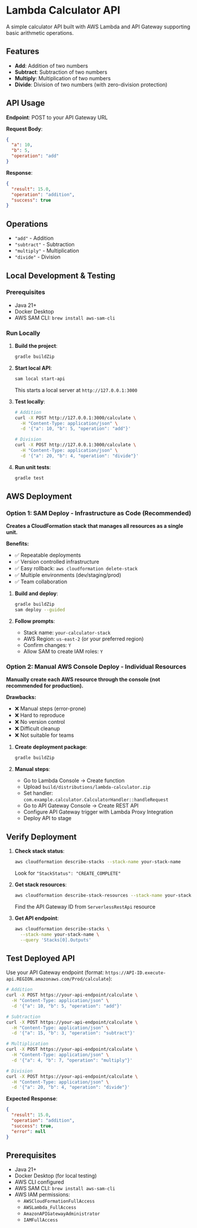 # Lambda Calculator API

A simple calculator API built with AWS Lambda and API Gateway supporting basic arithmetic operations.

## Features

- **Add**: Addition of two numbers
- **Subtract**: Subtraction of two numbers  
- **Multiply**: Multiplication of two numbers
- **Divide**: Division of two numbers (with zero-division protection)

## API Usage

**Endpoint**: POST to your API Gateway URL

**Request Body**:
```json
{
  "a": 10,
  "b": 5,
  "operation": "add"
}
```

**Response**:
```json
{
  "result": 15.0,
  "operation": "addition",
  "success": true
}
```

## Operations

- `"add"` - Addition
- `"subtract"` - Subtraction  
- `"multiply"` - Multiplication
- `"divide"` - Division

## Local Development & Testing

### Prerequisites
- Java 21+
- Docker Desktop
- AWS SAM CLI: `brew install aws-sam-cli`

### Run Locally

1. **Build the project**:
   ```bash
   gradle buildZip
   ```

2. **Start local API**:
   ```bash
   sam local start-api
   ```
   This starts a local server at `http://127.0.0.1:3000`

3. **Test locally**:
   ```bash
   # Addition
   curl -X POST http://127.0.0.1:3000/calculate \
     -H "Content-Type: application/json" \
     -d '{"a": 10, "b": 5, "operation": "add"}'
   
   # Division
   curl -X POST http://127.0.0.1:3000/calculate \
     -H "Content-Type: application/json" \
     -d '{"a": 20, "b": 4, "operation": "divide"}'
   ```

4. **Run unit tests**:
   ```bash
   gradle test
   ```

## AWS Deployment

### Option 1: SAM Deploy - Infrastructure as Code (Recommended)

**Creates a CloudFormation stack that manages all resources as a single unit.**

**Benefits:**
- ✅ Repeatable deployments
- ✅ Version controlled infrastructure
- ✅ Easy rollback: `aws cloudformation delete-stack`
- ✅ Multiple environments (dev/staging/prod)
- ✅ Team collaboration

1. **Build and deploy**:
   ```bash
   gradle buildZip
   sam deploy --guided
   ```
   
2. **Follow prompts**:
   - Stack name: `your-calculator-stack`
   - AWS Region: `us-east-2` (or your preferred region)
   - Confirm changes: `Y`
   - Allow SAM to create IAM roles: `Y`

### Option 2: Manual AWS Console Deploy - Individual Resources

**Manually create each AWS resource through the console (not recommended for production).**

**Drawbacks:**
- ❌ Manual steps (error-prone)
- ❌ Hard to reproduce
- ❌ No version control
- ❌ Difficult cleanup
- ❌ Not suitable for teams

1. **Create deployment package**:
   ```bash
   gradle buildZip
   ```

2. **Manual steps**:
   - Go to Lambda Console → Create function
   - Upload `build/distributions/lambda-calculator.zip`
   - Set handler: `com.example.calculator.CalculatorHandler::handleRequest`
   - Go to API Gateway Console → Create REST API
   - Configure API Gateway trigger with Lambda Proxy Integration
   - Deploy API to stage

## Verify Deployment

1. **Check stack status**:
   ```bash
   aws cloudformation describe-stacks --stack-name your-stack-name
   ```
   Look for `"StackStatus": "CREATE_COMPLETE"`

2. **Get stack resources**:
   ```bash
   aws cloudformation describe-stack-resources --stack-name your-stack-name
   ```
   Find the API Gateway ID from `ServerlessRestApi` resource

3. **Get API endpoint**:
   ```bash
   aws cloudformation describe-stacks \
     --stack-name your-stack-name \
     --query 'Stacks[0].Outputs'
   ```

## Test Deployed API

Use your API Gateway endpoint (format: `https://API-ID.execute-api.REGION.amazonaws.com/Prod/calculate`):

```bash
# Addition
curl -X POST https://your-api-endpoint/calculate \
  -H "Content-Type: application/json" \
  -d '{"a": 10, "b": 5, "operation": "add"}'

# Subtraction
curl -X POST https://your-api-endpoint/calculate \
  -H "Content-Type: application/json" \
  -d '{"a": 15, "b": 3, "operation": "subtract"}'

# Multiplication
curl -X POST https://your-api-endpoint/calculate \
  -H "Content-Type: application/json" \
  -d '{"a": 4, "b": 7, "operation": "multiply"}'

# Division
curl -X POST https://your-api-endpoint/calculate \
  -H "Content-Type: application/json" \
  -d '{"a": 20, "b": 4, "operation": "divide"}'
```

**Expected Response**:
```json
{
  "result": 15.0,
  "operation": "addition",
  "success": true,
  "error": null
}
```

## Prerequisites

- Java 21+
- Docker Desktop (for local testing)
- AWS CLI configured
- AWS SAM CLI: `brew install aws-sam-cli`
- AWS IAM permissions:
  - `AWSCloudFormationFullAccess`
  - `AWSLambda_FullAccess` 
  - `AmazonAPIGatewayAdministrator`
  - `IAMFullAccess`